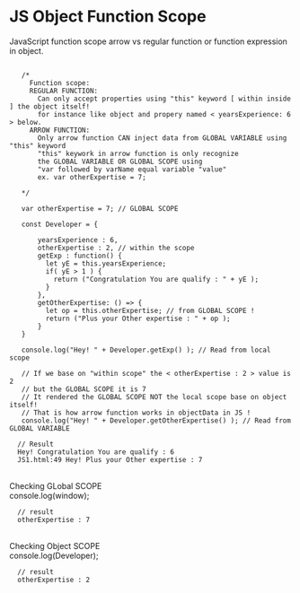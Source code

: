 # JS Object Function Scope
JavaScript function scope arrow vs regular function or function expression in object.
 
 
 ```JS
 
    /*
      Function scope:
      REGULAR FUNCTION:
        Can only accept properties using "this" keyword [ within inside ] the object itself!
        for instance like object and propery named < yearsExperience: 6 > below.
      ARROW FUNCTION: 
        Only arrow function CAN inject data from GLOBAL VARIABLE using "this" keyword 
        "this" keywork in arrow function is only recognize 
        the GLOBAL VARIABLE OR GLOBAL SCOPE using 
        "var followed by varName equal variable "value" 
        ex. var otherExpertise = 7;

    */

    var otherExpertise = 7; // GLOBAL SCOPE

    const Developer = {
      
        yearsExperience : 6,
        otherExpertise : 2, // within the scope
        getExp : function() {
          let yE = this.yearsExperience; 
          if( yE > 1 ) {
            return ("Congratulation You are qualify : " + yE );
          }
        },
        getOtherExpertise: () => {
          let op = this.otherExpertise; // from GLOBAL SCOPE !
          return ("Plus your Other expertise : " + op );
        } 
    }

    console.log("Hey! " + Developer.getExp() ); // Read from local scope

    // If we base on "within scope" the < otherExpertise : 2 > value is 2
    // but the GLOBAL SCOPE it is 7
    // It rendered the GLOBAL SCOPE NOT the local scope base on object itself! 
    // That is how arrow function works in objectData in JS !
    console.log("Hey! " + Developer.getOtherExpertise() ); // Read from GLOBAL VARIABLE
```

```JS
  // Result 
  Hey! Congratulation You are qualify : 6
  JS1.html:49 Hey! Plus your Other expertise : 7
```

  <br />Checking GLobal SCOPE
  <br />console.log(window);
    
```JS
  // result 
  otherExpertise : 7
```
     
  <br />Checking Object SCOPE
  <br />console.log(Developer);
    
```JS
  // result 
  otherExpertise : 2
```
